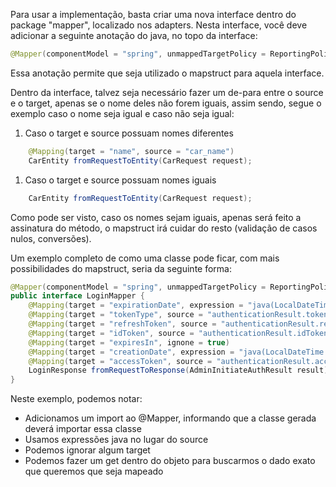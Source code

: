 Para usar a implementação, basta criar uma nova interface dentro do package "mapper", localizado nos adapters.
Nesta interface, você deve adicionar a seguinte anotação do java, no topo da interface:

```java
@Mapper(componentModel = "spring", unmappedTargetPolicy = ReportingPolicy.ERROR)
```

Essa anotação permite que seja utilizado o mapstruct para aquela interface.

Dentro da interface, talvez seja necessário fazer um de-para entre o source e o target, apenas se o nome deles não forem iguais, assim sendo, segue o exemplo caso o nome seja igual e caso não seja igual:

1. Caso o target e source possuam nomes diferentes
```java
    @Mapping(target = "name", source = "car_name")
    CarEntity fromRequestToEntity(CarRequest request);
```

1. Caso o target e source possuam nomes iguais
```java
    CarEntity fromRequestToEntity(CarRequest request);
```

Como pode ser visto, caso os nomes sejam iguais, apenas será feito a assinatura do método, o mapstruct irá cuidar do resto (validação de casos nulos, conversões).

Um exemplo completo de como uma classe pode ficar, com mais possibilidades do mapstruct, seria da seguinte forma:

```java
@Mapper(componentModel = "spring", unmappedTargetPolicy = ReportingPolicy.ERROR, imports = LocalDateTime.class)
public interface LoginMapper {
    @Mapping(target = "expirationDate", expression = "java(LocalDateTime.now().plusSeconds(result.getAuthenticationResult().getExpiresIn()))")
    @Mapping(target = "tokenType", source = "authenticationResult.tokenType")
    @Mapping(target = "refreshToken", source = "authenticationResult.refreshToken")
    @Mapping(target = "idToken", source = "authenticationResult.idToken")
    @Mapping(target = "expiresIn", ignone = true)
    @Mapping(target = "creationDate", expression = "java(LocalDateTime.now())")
    @Mapping(target = "accessToken", source = "authenticationResult.accessToken")
    LoginResponse fromRequestToResponse(AdminInitiateAuthResult result);
}
```

Neste exemplo, podemos notar:
- Adicionamos um import ao @Mapper, informando que a classe gerada deverá importar essa classe
- Usamos expressões java no lugar do source
- Podemos ignorar algum target
- Podemos fazer um get dentro do objeto para buscarmos o dado exato que queremos que seja mapeado